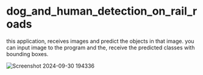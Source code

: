 # dog_and_human_detection_on_rail_roads
this application, receives images and predict the objects in that image.
you can input image to the program and the, receive the predicted classes with bounding boxes.

![Screenshot 2024-09-30 194336](https://github.com/user-attachments/assets/b49e3138-49a2-404e-a89d-3aac36e1f741)


